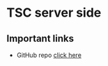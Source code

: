# TSC server side

## Important links
* GitHub repo [click here](https://github.com/hasibulislam999/tsc-server)
